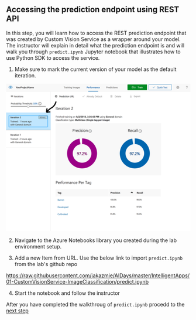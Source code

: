 ## Accessing the prediction endpoint using REST API

In this step, you will learn how to access the REST prediction endpoint that was created by Custom Vision Service as a wrapper around your model. The instructor will explain in detail what the prediction endpoint is and will walk you through `predict.ipynb` Jupyter notebook that illustrates how to use Python SDK to access the service.

1. Make sure to mark the current version of your model as the default iteration.

![Mark iteration](images/img12.PNG)


2. Navigate to the Azure Notebooks library you created during the lab environment setup.

3. Add a new Item from URL. Use the below link to import `predict.ipynb` from the lab's github repo

https://raw.githubusercontent.com/jakazmie/AIDays/master/IntelligentApps/01-CustomVisionService-ImageClassification/predict.ipynb


4. Start the notebook and follow the instructor

After you have completed the walkthroug of `predict.ipynb` procedd to the [next step](export.md)

